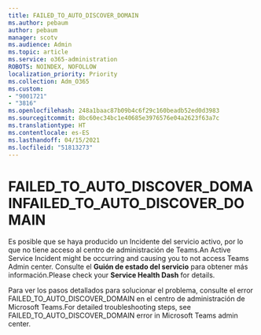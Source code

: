 ```yaml
---
title: FAILED_TO_AUTO_DISCOVER_DOMAIN
ms.author: pebaum
author: pebaum
manager: scotv
ms.audience: Admin
ms.topic: article
ms.service: o365-administration
ROBOTS: NOINDEX, NOFOLLOW
localization_priority: Priority
ms.collection: Adm_O365
ms.custom:
- "9001721"
- "3816"
ms.openlocfilehash: 248a1baac87b09b4c6f29c160beadb52ed0d3983
ms.sourcegitcommit: 8bc60ec34bc1e40685e3976576e04a2623f63a7c
ms.translationtype: HT
ms.contentlocale: es-ES
ms.lasthandoff: 04/15/2021
ms.locfileid: "51813273"
---
```

# <a name="failed_to_auto_discover_domain"></a><span data-ttu-id="2c010-102">FAILED_TO_AUTO_DISCOVER_DOMAIN</span><span class="sxs-lookup"><span data-stu-id="2c010-102">FAILED_TO_AUTO_DISCOVER_DOMAIN</span></span>

<span data-ttu-id="2c010-103">Es posible que se haya producido un Incidente del servicio activo, por lo que no tiene acceso al centro de administración de Teams.</span><span class="sxs-lookup"><span data-stu-id="2c010-103">An Active Service Incident might be occurring and causing you to not access Teams Admin center.</span></span> <span data-ttu-id="2c010-104">Consulte el **Guión de estado del servicio** para obtener más información.</span><span class="sxs-lookup"><span data-stu-id="2c010-104">Please check your **Service Health Dash** for details.</span></span>

<span data-ttu-id="2c010-105">Para ver los pasos detallados para solucionar el problema, consulte el error FAILED_TO_AUTO_DISCOVER_DOMAIN en el centro de administración de Microsoft Teams.</span><span class="sxs-lookup"><span data-stu-id="2c010-105">For detailed troubleshooting steps, see FAILED_TO_AUTO_DISCOVER_DOMAIN error in Microsoft Teams admin center.</span></span>
